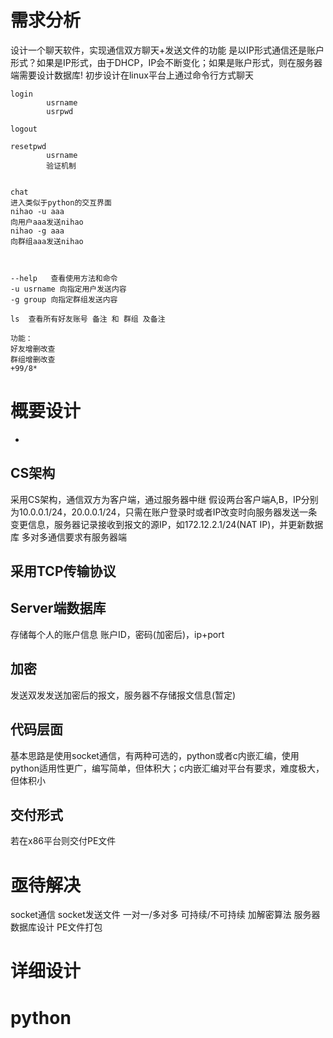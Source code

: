 

# 需求分析

 设计一个聊天软件，实现通信双方聊天+发送文件的功能
 是以IP形式通信还是账户形式？如果是IP形式，由于DHCP，IP会不断变化；如果是账户形式，则在服务器端需要设计数据库!
 初步设计在linux平台上通过命令行方式聊天

```text
login
		usrname
		usrpwd
		
logout

resetpwd		
		usrname
		验证机制


chat
进入类似于python的交互界面
nihao -u aaa
向用户aaa发送nihao
nihao -g aaa
向群组aaa发送nihao



--help   查看使用方法和命令
-u usrname 向指定用户发送内容
-g group 向指定群组发送内容

ls	查看所有好友账号 备注 和 群组 及备注

功能：
好友增删改查
群组增删改查
+99/8*
```

 
# 概要设计
-
## CS架构

 采用CS架构，通信双方为客户端，通过服务器中继
 假设两台客户端A,B，IP分别为10.0.0.1/24，20.0.0.1/24，只需在账户登录时或者IP改变时向服务器发送一条变更信息，服务器记录接收到报文的源IP，如172.12.2.1/24(NAT IP)，并更新数据库
 多对多通信要求有服务器端
 
## 采用TCP传输协议

## Server端数据库

存储每个人的账户信息
账户ID，密码(加密后)，ip+port

## 加密

 发送双发发送加密后的报文，服务器不存储报文信息(暂定)
 
## 代码层面

 基本思路是使用socket通信，有两种可选的，python或者c内嵌汇编，使用python适用性更广，编写简单，但体积大；c内嵌汇编对平台有要求，难度极大，但体积小
 
## 交付形式

 若在x86平台则交付PE文件
 
 # 亟待解决
 
 socket通信
 socket发送文件
 一对一/多对多 
 可持续/不可持续
 加解密算法
 服务器数据库设计
 PE文件打包

# 详细设计

# python
